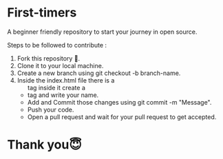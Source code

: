 # First-timers

A beginner friendly repository to start your journey in open source.

Steps to be followed to contribute :

1. Fork this repository 🍴.
2. Clone it to your local machine.
3. Create a new branch using git checkout -b branch-name.
4. Inside the index.html file there is a <ul> tag inside it create a <li> tag and write your name.
5. Add and Commit those changes using git commit -m "Message".
6. Push your code.
7. Open a pull request and wait for your pull request to get accepted.

# Thank you😇
